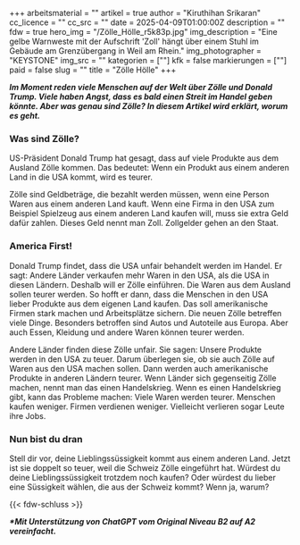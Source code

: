 +++
arbeitsmaterial = ""
artikel = true
author = "Kiruthihan Srikaran"
cc_licence = ""
cc_src = ""
date = 2025-04-09T01:00:00Z
description = ""
fdw = true
hero_img = "/Zölle_Hölle_r5k83p.jpg"
img_description = "Eine gelbe Warnweste mit der Aufschrift 'Zoll' hängt über einem Stuhl im Gebäude am Grenzübergang in Weil am Rhein."
img_photographer = "KEYSTONE"
img_src = ""
kategorien = [""]
kfk = false
markierungen = [""]
paid = false
slug = ""
title = "Zölle Hölle"
+++

**_Im Moment reden viele Menschen auf der Welt über Zölle und Donald Trump. Viele haben Angst, dass es bald einen Streit im Handel geben könnte. Aber was genau sind Zölle? In diesem Artikel wird erklärt, worum es geht._**

### Was sind Zölle?

US-Präsident Donald Trump hat gesagt, dass auf viele Produkte aus dem Ausland Zölle kommen. Das bedeutet: Wenn ein Produkt aus einem anderen Land in die USA kommt, wird es teurer.

Zölle sind Geldbeträge, die bezahlt werden müssen, wenn eine Person Waren aus einem anderen Land kauft. Wenn eine Firma in den USA zum Beispiel Spielzeug aus einem anderen Land kaufen will, muss sie extra Geld dafür zahlen. Dieses Geld nennt man Zoll. Zollgelder gehen an den Staat.

### America First!

Donald Trump findet, dass die USA unfair behandelt werden im Handel. Er sagt: Andere Länder verkaufen mehr Waren in den USA, als die USA in diesen Ländern. Deshalb will er Zölle einführen. Die Waren aus dem Ausland sollen teurer werden. So hofft er dann, dass die Menschen in den USA lieber Produkte aus dem eigenen Land kaufen. Das soll amerikanische Firmen stark machen und Arbeitsplätze sichern. Die neuen Zölle betreffen viele Dinge. Besonders betroffen sind Autos und Autoteile aus Europa. Aber auch Essen, Kleidung und andere Waren können teurer werden.

Andere Länder finden diese Zölle unfair. Sie sagen: Unsere Produkte werden in den USA zu teuer. Darum überlegen sie, ob sie auch Zölle auf Waren aus den USA machen sollen. Dann werden auch amerikanische Produkte in anderen Ländern teurer. Wenn Länder sich gegenseitig Zölle machen, nennt man das einen Handelskrieg. Wenn es einen Handelskrieg gibt, kann das Probleme machen: Viele Waren werden teurer. Menschen kaufen weniger. Firmen verdienen weniger. Vielleicht verlieren sogar Leute ihre Jobs.

### Nun bist du dran
Stell dir vor, deine Lieblingssüssigkeit kommt aus einem anderen Land. Jetzt ist sie doppelt so teuer, weil die Schweiz Zölle eingeführt hat. Würdest du deine Lieblingssüssigkeit trotzdem noch kaufen? Oder würdest du lieber eine Süssigkeit wählen, die aus der Schweiz kommt? Wenn ja, warum?

{{< fdw-schluss >}}

**_\*Mit Unterstützung von ChatGPT vom Original Niveau B2 auf A2 vereinfacht._**